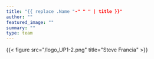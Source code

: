 ```yaml
---
title: "{{ replace .Name "-" " " | title }}"
author: ""
featured_image: ""
summary: ""
type: team
---
```


{{< figure src="/logo_UP1-2.png" title="Steve Francia" >}}
